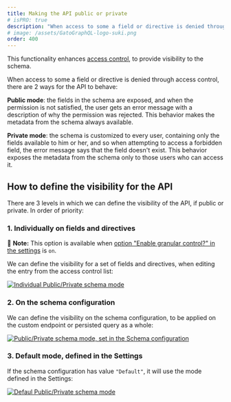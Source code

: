 ```yaml
---
title: Making the API public or private
# isPRO: true
description: "When access to some a field or directive is denied through access control, there are two ways for the API to behave: public mode or private mode."
# image: /assets/GatoGraphQL-logo-suki.png
order: 400
---
```


This functionality enhances [access control](../../use/defining-access-control/), to provide visibility to the schema.

When access to some a field or directive is denied through access control, there are 2 ways for the API to behave:

**Public mode**: the fields in the schema are exposed, and when the permission is not satisfied, the user gets an error message with a description of why the permission was rejected. This behavior makes the metadata from the schema always available.

**Private mode**: the schema is customized to every user, containing only the fields available to him or her, and so when attempting to access a forbidden field, the error message says that the field doesn't exist. This behavior exposes the metadata from the schema only to those users who can access it.

## How to define the visibility for the API

There are 3 levels in which we can define the visibility of the API, if public or private. In order of priority:

### 1. Individually on fields and directives

📣 **Note:** This option is available when [option "Enable granular control?" in the settings](../../config/enabling-granular-public-or-private-mode/) is `on`.

We can define the visibility for a set of fields and directives, when editing the entry from the access control list:

<a href="/assets/guides/upstream-pro/acl-public-private-schema-mode.png" target="_blank">![Individual Public/Private schema mode](/assets/guides/upstream-pro/acl-public-private-schema-mode.png "Individual Public/Private schema mode")</a>

### 2. On the schema configuration

We can define the visibility on the schema configuration, to be applied on the custom endpoint or persisted query as a whole:

<div class="img-width-1024" markdown=1>

<a href="/assets/guides/upstream-pro/schema-configuration-public-private-schema-mode.png" target="_blank">![Public/Private schema mode, set in the Schema configuration](/assets/guides/upstream-pro/schema-configuration-public-private-schema-mode.png "Public/Private schema mode, set in the Schema configuration")</a>

</div>

### 3. Default mode, defined in the Settings

If the schema configuration has value `"Default"`, it will use the mode defined in the Settings:

<div class="img-width-1024" markdown=1>

<a href="/assets/guides/upstream-pro/default-public-private-schema-mode.png" target="_blank">![Defaul Public/Private schema mode](/assets/guides/upstream-pro/default-public-private-schema-mode.png "Defaul Public/Private schema mode")</a>

</div>
